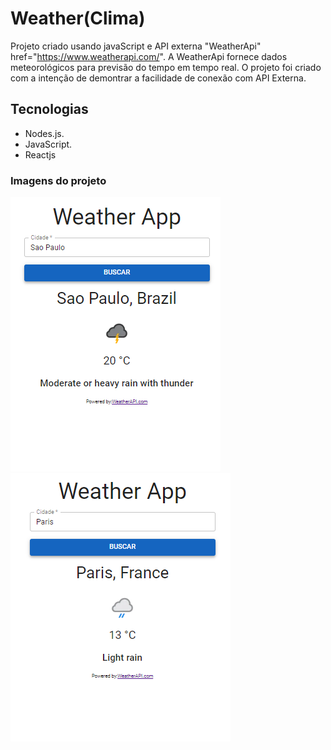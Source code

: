 # Weather(Clima)
Projeto criado usando javaScript e API externa "WeatherApi"  href="https://www.weatherapi.com/". A WeatherApi fornece dados meteorológicos para previsão do tempo em tempo real.
O projeto foi criado com a intenção de demontrar a facilidade de conexão com API Externa.

## Tecnologias

*   Nodes.js.
*   JavaScript.
*   Reactjs
### Imagens do projeto
![weather](https://github.com/MariaMuniz/weather/blob/main/img/imgClima1.png)
![weather](https://github.com/MariaMuniz/weather/blob/main/img/imgClima2.png)
